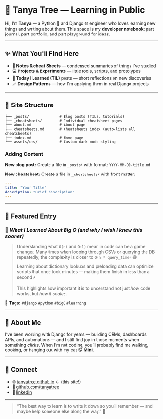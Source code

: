# 🌱 Tanya Tree — Learning in Public

Hi, I’m **Tanya** — a Python 🐍 and Django 🌐 engineer who loves learning new things and writing about them.
This space is my **developer notebook**: part journal, part portfolio, and part playground for ideas.


---

## ✨ What You'll Find Here

- 🧩 **Notes & cheat Sheets** — condensed summaries of things I've studied
- 💻 **Projects & Experiments** — little tools, scripts, and prototypes
- 🧠 **Today I Learned (TIL)** posts — short reflections on new discoveries
- 🪄 **Design Patterns** — how I'm applying them in real Django projects

---

## 📁 Site Structure

```text
├── _posts/              # Blog posts (TILs, tutorials)
├── _cheatsheets/        # Individual cheatsheet pages
├── about.md             # About page
├── cheatsheets.md       # Cheatsheets index (auto-lists all cheatsheets)
├── index.md             # Home page
└── assets/css/          # Custom dark mode styling
```

### Adding Content

**New blog post:**
Create a file in `_posts/` with format: `YYYY-MM-DD-title.md`

**New cheatsheet:**
Create a file in `_cheatsheets/` with front matter:

```yaml
---
title: "Your Title"
description: "Brief description"
---
```

---

## 🌟 Featured Entry

### 🔹 *What I Learned About Big O (and why I wish I knew this sooner)*

> Understanding what `O(n)` and `O(1)` mean in code can be a game changer.
> Many times when looping through CSVs or querying the DB repeatedly,
> the complexity is closer to `O(n * query_time)` 😅
>
> Learning about dictionary lookups and preloading data can optimize scripts that once took minutes — making them finish in less than a second ⚡
>
> This highlights how important it is to understand not just *how* code works,
> but *how it scales*.

🧩 **Tags:** `#django` `#python` `#bigO` `#learning`

---

## 🐾 About Me

I’ve been working with Django for years — building CRMs, dashboards, APIs, and automations —
and I still find joy in those moments when something *clicks*.
When I’m not coding, you’ll probably find me walking, cooking, or hanging out with my cat 🐱 **Mini**.

---

## 💬 Connect

- 🌐 [tanyatree.github.io](https://tanyatree.github.io) ← (this site!)
- 🐙 [github.com/tanyatree](https://github.com/tanyatree)
- 💼 [linkedin](https://www.linkedin.com/in/tanya-tr%C3%ADfero-1880945a/)

---

> “The best way to learn is to write it down so you’ll remember — and maybe help someone else along the way.” 🌸
